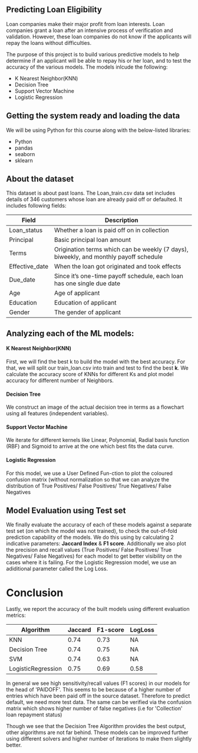 ## Predicting Loan Eligibility
Loan companies make their major profit from loan interests. Loan companies grant a loan after an intensive process of verification and validation. However, these loan companies do not know if the applicants will repay the loans without difficulties.

The purpose of this project is to build various predictive models to help determine if an applicant will be able to repay his or her loan, and to test the accuracy of the various models. 
The models inlcude the following:
* K Nearest Neighbor(KNN)
* Decision Tree
* Support Vector Machine
* Logistic Regression

## Getting the system ready and loading the data
We will be using Python for this course along with the below-listed libraries:
* Python
* pandas
* seaborn
* sklearn

## About the dataset
This dataset is about past loans. The Loan_train.csv data set includes details of 346 customers whose loan are already paid off or defaulted. It includes following fields:

| Field          | Description                                                                           |
|----------------|---------------------------------------------------------------------------------------|
| Loan_status    | Whether a loan is paid off on in collection                                           |
| Principal      | Basic principal loan amount                                                    |
| Terms          | Origination terms which can be weekly (7 days), biweekly, and monthly payoff schedule |
| Effective_date | When the loan got originated and took effects                                         |
| Due_date       | Since it’s one-time payoff schedule, each loan has one single due date                |
| Age            | Age of applicant                                                                      |
| Education      | Education of applicant                                                                |
| Gender         | The gender of applicant                                                               |


## Analyzing each of the ML models:

#### K Nearest Neighbor(KNN)
First, we will find the best k to build the model with the best accuracy. For that, we will split our train_loan.csv into train and test to find the best __k__. We calculate the accuracy score of KNNs for different Ks and plot model accuracy for different number of Neighbors.

#### Decision Tree
We construct an image of the actual decision tree in terms as a flowchart using all features (independent variables).

#### Support Vector Machine
We iterate for different kernels like Linear, Polynomial, Radial basis function (RBF) and Sigmoid to arrive at the one which best fits the data curve.

#### Logistic Regression
For this model, we use a User Defined Fun-ction to plot the coloured confusion matrix (without normalization so that we can analyze the distribution of True Positives/ False Positives/ True Negatives/ False Negatives 

## Model Evaluation using Test set
We finally evaluate the accuracy of each of these models against a separate test set (on which the model was not trained), to check the out-of-fold prediction capability of the models. We do this using by calculating 2 indicative parameters: __Jaccard Index__ & __F1 score__. Additionally we also plot the precision and recall values (True Positives/ False Positives/ True Negatives/ False Negatives) for each model to get better visibility on the cases where it is failing. For the Logistic Regression model, we use an adiditional parameter called the Log Loss.

# Conclusion
Lastly, we report the accuracy of the built models using different evaluation metrics:

| Algorithm          | Jaccard | F1-score | LogLoss |
|--------------------|---------|----------|---------|
| KNN                | 0.74    | 0.73    | NA      |
| Decision Tree      | 0.74    | 0.75     | NA      |
| SVM                | 0.74    | 0.63     | NA      |
| LogisticRegression | 0.75    | 0.69     | 0.58    |

In general we see high sensitivity/recall values (F1 scores) in our models for the head of 'PAIDOFF'. This seems to be because of a higher number of entries which have been paid off in the source dataset. Therefore to predict default, we need more test data. The same can be verified via the confusion matrix which shows higher number of false negatives (i.e for 'Collection' loan repayment status)

Though we see that the Decision Tree Algorithm provides the best output, other algorithms are not far behind. These models can be improved further using different solvers and higher number of iterations to make them slightly better.
